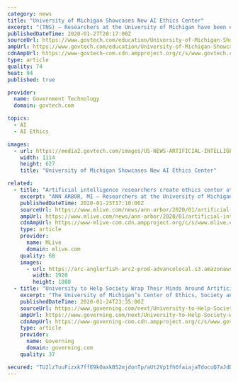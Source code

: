 ```yaml
---
category: news
title: "University of Michigan Showcases New AI Ethics Center"
excerpt: "(TNS) — Researchers at the University of Michigan have been exploring the need to set ethics standards and policies when it comes to the use of artificial intelligence, and they now have their own place to do so. The university has created a new Center of Ethics, Society and Computing (ESC) that will focus on AI, data usage, augmented and ..."
publishedDateTime: 2020-01-27T20:17:00Z
sourceUrl: https://www.govtech.com/education/University-of-Michigan-Showcases-New-AI-Ethics-Center.html
ampUrl: https://www.govtech.com/education/University-of-Michigan-Showcases-New-AI-Ethics-Center.html?AMP
cdnAmpUrl: https://www-govtech-com.cdn.ampproject.org/c/s/www.govtech.com/education/University-of-Michigan-Showcases-New-AI-Ethics-Center.html?AMP
type: article
quality: 74
heat: 94
published: true

provider:
  name: Government Technology
  domain: govtech.com

topics:
  - AI
  - AI Ethics

images:
  - url: https://media2.govtech.com/images/US-NEWS-ARTIFICIAL-INTELLIGENCE-RESEARCHERS-CREATE-ETHICS-MLI.JPG
    width: 1114
    height: 627
    title: "University of Michigan Showcases New AI Ethics Center"

related:
  - title: "Artificial intelligence researchers create ethics center at University of Michigan"
    excerpt: "ANN ARBOR, MI — Researchers at the University of Michigan have been exploring the need to set ethics standards and policies when it comes to the use of artificial intelligence, and they now have their own place to do so. The university has created a new Center of Ethics, Society and Computing (ESC) that will focus on AI, data usage ..."
    publishedDateTime: 2020-01-23T17:10:00Z
    sourceUrl: https://www.mlive.com/news/ann-arbor/2020/01/artificial-intelligence-researchers-create-ethics-center-at-university-of-michigan.html
    ampUrl: https://www.mlive.com/news/ann-arbor/2020/01/artificial-intelligence-researchers-create-ethics-center-at-university-of-michigan.html?outputType=amp
    cdnAmpUrl: https://www-mlive-com.cdn.ampproject.org/c/s/www.mlive.com/news/ann-arbor/2020/01/artificial-intelligence-researchers-create-ethics-center-at-university-of-michigan.html?outputType=amp
    type: article
    provider:
      name: MLive
      domain: mlive.com
    quality: 68
    images:
      - url: https://arc-anglerfish-arc2-prod-advancelocal.s3.amazonaws.com/public/N7BM7UM7BZDRLNY65JNKX3LVMY.jpg
        width: 1920
        height: 1080
  - title: "University to Help Society Wrap Their Minds Around Artificial Intelligence"
    excerpt: "The University of Michigan’s Center of Ethics, Society and Computing (ESC) will study ethical limitations and practices of artificial intelligence. “We’re looking ahead to difficult debates about the future path we are steering with technology in society.” (TNS) — Researchers at the University of Michigan have been exploring the need ..."
    publishedDateTime: 2020-01-24T23:35:00Z
    sourceUrl: https://www.governing.com/next/University-to-Help-Society-Wrap-Their-Minds-Around-Artificial-Intelligence.html
    ampUrl: https://www.governing.com/next/University-to-Help-Society-Wrap-Their-Minds-Around-Artificial-Intelligence.html?AMP
    cdnAmpUrl: https://www-governing-com.cdn.ampproject.org/c/s/www.governing.com/next/University-to-Help-Society-Wrap-Their-Minds-Around-Artificial-Intelligence.html?AMP
    type: article
    provider:
      name: Governing
      domain: governing.com
    quality: 37

secured: "TU2lzTuuFizxk7ffE9kOaxkBS2mjdonTp/aUt2Vp1fh6faiajaTdocuQ7aJdDiWTltvm36wnnpGAhqSTjbikISv+PRF45mMWmQe0y3ju+LtM8LTAW/QiWZUrVWSaDz8HKok7RQALC1l4UJDtnSaQuuilLrTpx5APTwmLgKKc1ZYR/nzEPs48GANZEdEvaqrjxRNg4Q8BL47vd401BQcp0AUIlfYbajzMMoksox4LaTFM59ceMexf3D8dC/A95X3BobIaxOzRcgAhs6ft+tzIXO0aEIrkyRFGxm2EWFQD87atgNuZSVGEt7BtkBzdDu376qrUalB9ewj9ub94BFkiMuKpI/DqetqsWqCGi4yp66ShbqmuFAxOs8sC0cTFxZ+hpKyWZ5jzoxVDd6IXWxJonnmw85FiskwxNZ57CyiUetgY55UX1CHetCTlRNYhHfoMy4+7k3/oHKIv6v93vucMamRLIrzzZPSZb+rIWQZ6ykM=;JKZGzhf5pH4wVujVZtWdYg=="
---
```


